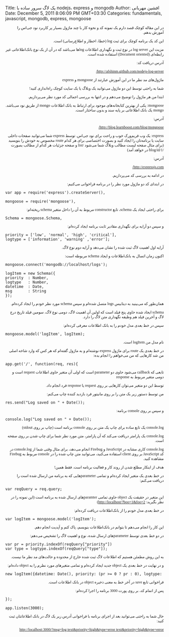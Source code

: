 Title: یک لاگ سرور ساده با nodejs، express و mongodb
Author: افشین مهربانی
Date: December 5, 2011 8:06:09 PM GMT+03:30
Categories: fundamentals, javascript, mongodb, express, mongoose

<div style="font-family: tahoma; font-size: 12px; direction: rtl;">
<p align="right">در این مقاله کوچک قصد دارم یک نمونه کد و نحوه کار با چند ماژول بسیار پر کاربرد نود جی‌اس را آموزش بدهم.</p>
<p align="right">این کد یک برنامه کوچک برای ثبت log (خطا، اخطار و اطلاع‌رسانی) است.</p>
<p align="right">مزیت این log server در نوع ثبت و نگهداری اطلاعات logها می‌باشد که در آن از یک نوع بانک‌اطلاعاتی غیر رابطه‌ای (Document oriented) استفاده شده است.</p>
<p align="right">آدرس دریافت کد:</p>
<a href="http://afshinm.github.com/nodejs-log-server/">http://afshinm.github.com/nodejs-log-server/</a>
<p align="right">ماژول‌های مد نظر ما در این آموزش عبارتند از mongoose و express</p>
<p align="right">شما به راحتی توسط این دو ماژول می‌توانید یک وبلاگ یا یک سایت کوچک راه‌اندازی کنید!</p>
<p align="right">ابتدا من هر ماژول را توضیح می‌دهم و در انتها به بررسی اجمالی کد مورد نظر می‌پردازیم.</p>
<p align="right">mongoose: یکی از بهترین کتابخانه‌های موجود برای ارتباط به بانک اطلاعات mongo از طریق نود می‌باشد. mongo یک بانک اطلاعاتی بر پایه سند و بدون ساختار است.</p>
<p align="right">آدرس:</p>
<a href="http://blog.learnboost.com/blog/mongoose/">http://blog.learnboost.com/blog/mongoose/</a>
<p align="right">express: یک وب فریم‌ورک خوب و راحت برای نود جی‌اس. توسط express شما می‌توانید صفحات داخلی سایت یا برنامه‌تان را ایجاد کنید و بصورت اختصاصی برای هر کدام route مخصوص به خودش را بنویسید (برای مثال صفحه لیست مطالب وبلاگ شما می‌شود /list و صفحه جزئیات هر کدام از مطالب بصورت /blog/id/1 در خواهد آمد)</p>
<p align="right">آدرس:</p>
<a href="http://expressjs.com/">http://expressjs.com/</a>
<p align="right">در ادامه به بررسی کد می‌پردازیم.</p>
<p align="right">در ابتدای کد دو ماژول مورد نظر را در برنامه فراخوانی می‌کنیم:</p>

<pre style="direction: ltr;">var app = require('express').createServer(),

mongoose = require('mongoose'),</pre>
<p align="right">برای راحتی ایجاد یک schema، تابع constructor مربوط به آن را داخل متغیر schema ریخته‌ام:</p>

<pre style="direction: ltr;">Schema = mongoose.Schema,</pre>
<p align="right">و سپس دو آرایه برای نگهداری مقادیر ثابت برنامه ایجاد کرده‌ام:</p>

<pre style="direction: ltr;">priority = ['low', 'normal', 'high', 'critical'],
logtype = ['information', 'warning' ,'error'];</pre>
<p align="right">آرایه اول اهمیت لاگ ثبت شده را نشان می‌دهد و آرایه دوم نوع لاگ.</p>
<p align="right">اکنون زمان اتصال به بانک‌اطلاعات و ایجاد schema مربوطه است:</p>

<pre style="direction: ltr;">mongoose.connect('mongodb://localhost/logs');

logItem = new Schema({
priority  : Number,
logtype   : Number,
datetime  : Date,
msg       : String
});</pre>
<p align="right">همان‌طور که می‌بینید به دیتابیس logs متصل شده‌ام و سپس schema مورد نظر خودم را ایجاد کرده‌ام.</p>
<p align="right">schema ایجاد شده حاوی پنج فیلد است که اولین آن اهمیت لاگ، دومی نوع لاگ، سومین فیلد تاریخ درج لاگ و آخرین فیلد هم وظیفه نگهداری متن لاگ را دارد.</p>
<p align="right">سپس در خط بعدی مدل خودم را به بانک اطلاعات معرفی کرده‌ام:</p>

<pre style="direction: ltr;">mongoose.model('logItem', logItem);</pre>
<p align="right">نام مدل من logItem است.</p>
<p align="right">در خط بعدی یک route برای ماژول express نوشته‌ام و به ماژول گفته‌ام که هر کس که وارد شاخه اصلی من شد کار‌هایی که من می‌خواهم را انجام بده:</p>

<pre style="direction: ltr;">app.get('/', function(req, res){</pre>
<p align="right">تابعی که callback می‌شود حاوی دو parameter است که اولی آن متغیر حاوی اطلاعات request است و دومی متغیر مربوط به response</p>
<p align="right">توسط این دو متغیر می‌توان کارهایی بر روی request یا response فرد انجام داد.</p>
<p align="right">من توسط دستور زیر یک متن را بر روی مانیتور فرد بازدید کننده چاپ می‌کنم:</p>

<pre style="direction: ltr;">res.send("Log saved on " + Date());</pre>
<p align="right">و سپس بر روی console برنامه:</p>

<pre style="direction: ltr;">console.log("Log saved on " + Date());</pre>
<p align="right">console.log یک تابع ساده برای چاپ یک متن بر روی console برنامه است (چاپ بر روی stdout)</p>
<p align="right">console.log یک پارامتر دریافت می‌کند که آن پارامتر، متن مورد نظر شما برای چاپ شدن بر روی صفحه است.</p>
<p align="right">console.log کاری مشابه در JavaScript و Firebug  انجام می‌دهد، برای مثال وقتی شما از console.log در کد JavaScript بر روی client استفاده می‌کنید، می‌توانید متن چاپ شده را در console مربوط به Firebug مشاهده کنید.</p>
<p align="right">هدف از اینکار مطلع شدن از روند کار و فعالیت برنامه است. فقط همین!</p>
<p align="right">در خط بعدی یک متغیر ایجاد کرده‌ام و تمامی parameterهایی که به برنامه من ارسال شده است را دریافت می‌کنم:</p>

<pre style="direction: ltr;">var reqQuery = req.query;</pre>
<p align="right">این متغیر در حقیقت یک object حاوی تمامی paramterهای ارسال شده به برنامه است (این نمونه را در نظر بگیرید: <a href="http://localhost/?boo=1&amp;foo=2">http://localhost/?boo=1&amp;foo=2</a>)</p>
<p align="right">در خط بعدی مدل خودم را از بانک‌اطلاعات دریافت کرده‌ام:</p>

<pre style="direction: ltr;">var logItem = mongoose.model('logItem');</pre>
<p align="right">این کار را انجام می‌دهم تا بتوانم در بانک‌اطلاعات بنویسم، پاک کنم و آپدیت انجام دهم.</p>
<p align="right">در دو خط بعدی توسط parameterهای ارسال شده، نوع و اهمیت لاگ را تشخیص می‌دهم:</p>

<pre style="direction: ltr;">var pr = priority.indexOf(reqQuery["priority"])
var type = logtype.indexOf(reqQuery["type"]);</pre>
<p align="right">به این روش مطمئن هستیم که اطلاعات لاگ ثبت شده خارج از محدوده و حالت‌های مد نظر ما نیست.</p>
<p align="right">و در نهایت در خط بعدی یک object جدید ایجاد کرده‌ام و تمامی متغیرهای مورد نظرم را به object داده‌ام:</p>

<pre style="direction: ltr;">new logItem({datetime: Date(), priority: (pr &gt;= 0 ? pr : 0), logtype: (type &gt;= 0 ? type : 0), msg: reqQuery["msg"]}).save();</pre>
<p align="right">فراخوانی تابع save در آخر خط به معنی ذخیره object در بانک اطلاعات است.</p>
<p align="right">پس از اتمام کد، بر روی پورت 3000 برنامه را اجرا کرده‌ام:</p>

<pre style="direction: ltr;">});

app.listen(3000);</pre>
<p align="right">حال شما به راحتی می‌توانید بعد از اجرای برنامه با فراخوانی آدرس زیر یک لاگ در بانک اطلاعاتتان ثبت کنید:</p>
<a href="http://localhost:3000/?msg=log%C2%A0text&amp;priority=high&amp;type=error">http://localhost:3000/?msg=log text&amp;priority=high&amp;type=error text&amp;priority=high&amp;type=error
</a>

</div>